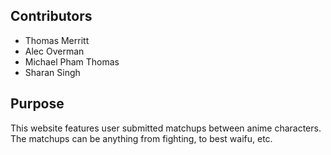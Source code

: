 ## Contributors
- Thomas Merritt
- Alec Overman 
- Michael Pham Thomas
- Sharan Singh

## Purpose

This website features user submitted matchups between anime characters. The matchups can be anything from fighting, to best waifu, etc.
